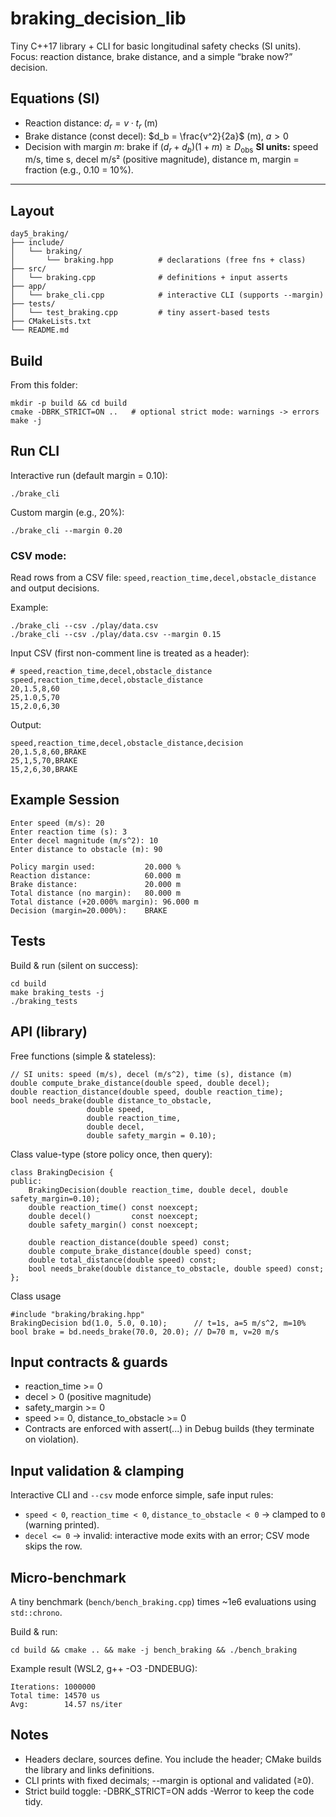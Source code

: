 # braking_decision_lib

Tiny C++17 library + CLI for basic longitudinal safety checks (SI units).
Focus: reaction distance, brake distance, and a simple “brake now?” decision.

## Equations (SI)
- Reaction distance: $d_r = v \cdot t_r$ (m)
- Brake distance (const decel): $d_b = \frac{v^2}{2a}$ (m), $a > 0$
- Decision with margin $m$: brake if $(d_r + d_b)(1+m) \ge D_{\text{obs}}$
**SI units:** speed m/s, time s, decel m/s² (positive magnitude), distance m, margin = fraction (e.g., 0.10 = 10%).

---

## Layout
```
day5_braking/
├── include/
│   └── braking/
│       └── braking.hpp          # declarations (free fns + class)
├── src/
│   └── braking.cpp              # definitions + input asserts
├── app/
│   └── brake_cli.cpp            # interactive CLI (supports --margin)
├── tests/
│   └── test_braking.cpp         # tiny assert-based tests
├── CMakeLists.txt
└── README.md

```
## Build
From this folder:
```
mkdir -p build && cd build
cmake -DBRK_STRICT=ON ..   # optional strict mode: warnings -> errors
make -j
```

## Run CLI
Interactive run (default margin = 0.10):
```
./brake_cli
```

Custom margin (e.g., 20%):
```
./brake_cli --margin 0.20
```
### CSV mode:
Read rows from a CSV file: `speed,reaction_time,decel,obstacle_distance` and output decisions.

Example:
```
./brake_cli --csv ./play/data.csv
./brake_cli --csv ./play/data.csv --margin 0.15
```
Input CSV (first non-comment line is treated as a header):
```
# speed,reaction_time,decel,obstacle_distance
speed,reaction_time,decel,obstacle_distance
20,1.5,8,60
25,1.0,5,70
15,2.0,6,30
```
Output:
```
speed,reaction_time,decel,obstacle_distance,decision
20,1.5,8,60,BRAKE
25,1,5,70,BRAKE
15,2,6,30,BRAKE
```

## Example Session
```
Enter speed (m/s): 20
Enter reaction time (s): 3
Enter decel magnitude (m/s^2): 10
Enter distance to obstacle (m): 90

Policy margin used:           20.000 %
Reaction distance:            60.000 m
Brake distance:               20.000 m
Total distance (no margin):   80.000 m
Total distance (+20.000% margin): 96.000 m
Decision (margin=20.000%):    BRAKE
```
## Tests
Build & run (silent on success):
```
cd build
make braking_tests -j
./braking_tests
```

## API (library)
Free functions (simple & stateless):
``` 
// SI units: speed (m/s), decel (m/s^2), time (s), distance (m)
double compute_brake_distance(double speed, double decel);
double reaction_distance(double speed, double reaction_time);
bool needs_brake(double distance_to_obstacle,
                 double speed,
                 double reaction_time,
                 double decel,
                 double safety_margin = 0.10);
```
Class value-type (store policy once, then query):
```
class BrakingDecision {
public:
    BrakingDecision(double reaction_time, double decel, double safety_margin=0.10);
    double reaction_time() const noexcept;
    double decel()         const noexcept;
    double safety_margin() const noexcept;

    double reaction_distance(double speed) const;
    double compute_brake_distance(double speed) const;
    double total_distance(double speed) const;
    bool needs_brake(double distance_to_obstacle, double speed) const;
};
```

Class usage
```
#include "braking/braking.hpp"
BrakingDecision bd(1.0, 5.0, 0.10);      // t=1s, a=5 m/s^2, m=10%
bool brake = bd.needs_brake(70.0, 20.0); // D=70 m, v=20 m/s
```

## Input contracts & guards
- reaction_time >= 0
- decel > 0 (positive magnitude)
- safety_margin >= 0
- speed >= 0, distance_to_obstacle >= 0
- Contracts are enforced with assert(...) in Debug builds (they terminate on violation).

## Input validation & clamping
Interactive CLI and `--csv` mode enforce simple, safe input rules:
- `speed < 0`, `reaction_time < 0`, `distance_to_obstacle < 0` → clamped to `0` (warning printed).
- `decel <= 0` → invalid: interactive mode exits with an error; CSV mode skips the row.

## Micro-benchmark
A tiny benchmark (`bench/bench_braking.cpp`) times ~1e6 evaluations using `std::chrono`.

Build & run:
```
cd build && cmake .. && make -j bench_braking && ./bench_braking
```
Example result (WSL2, g++ -O3 -DNDEBUG):
```
Iterations: 1000000
Total time: 14570 us
Avg:        14.57 ns/iter
```

## Notes
- Headers declare, sources define. You include the header; CMake builds the library and links definitions.
- CLI prints with fixed decimals; --margin is optional and validated (≥0).
- Strict build toggle: -DBRK_STRICT=ON adds -Werror to keep the code tidy.
